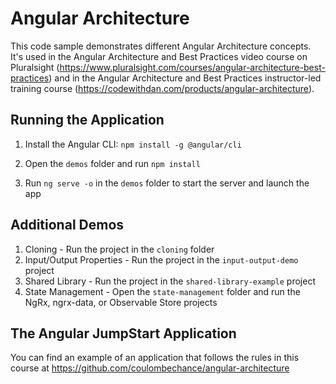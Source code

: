 # Angular Architecture

This code sample demonstrates different Angular Architecture concepts. It's used in the Angular Architecture and Best Practices video course on Pluralsight (https://www.pluralsight.com/courses/angular-architecture-best-practices) and in the Angular Architecture and Best Practices instructor-led training course (https://codewithdan.com/products/angular-architecture). 

## Running the Application

1. Install the Angular CLI: `npm install -g @angular/cli`

1. Open the `demos` folder and run `npm install`

1. Run `ng serve -o` in the `demos` folder to start the server and launch the app

## Additional Demos

1. Cloning - Run the project in the `cloning` folder
1. Input/Output Properties - Run the project in the `input-output-demo` project
1. Shared Library - Run the project in the `shared-library-example` project
1. State Management - Open the `state-management` folder and run the NgRx, ngrx-data, or Observable Store projects

## The Angular JumpStart Application

You can find an example of an application that follows the rules in this course at https://github.com/coulombechance/angular-architecture
